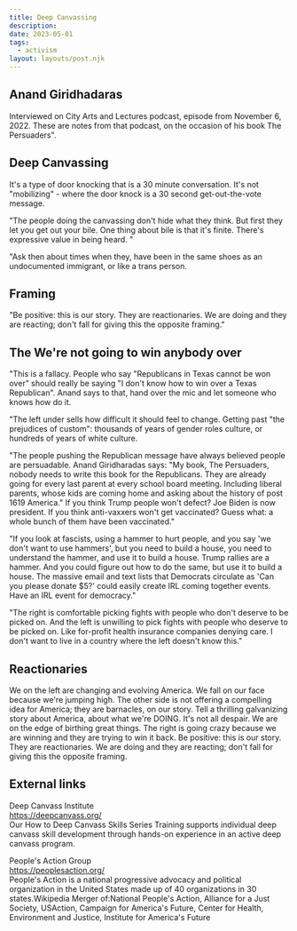 ```yaml
---
title: Deep Canvassing
description:
date: 2023-05-01
tags:
  - activism
layout: layouts/post.njk
---
```


## Anand Giridhadaras
Interviewed on City Arts and Lectures podcast, episode from November 6, 2022. These are notes from that podcast, on the occasion of his book The Persuaders". 

## Deep Canvassing
It's a type of door knocking that is a 30 minute conversation. It's not "mobilizing" - where the door knock is a 30 second get-out-the-vote message.  


"The people doing the canvassing don't hide what they think. But first they let you get out your bile. One thing about bile is that it's finite. There's expressive value in being heard. " 
  
"Ask then about times when they, have been in the same shoes as an undocumented immigrant, or like a trans person.  
  

## Framing
"Be positive: this is our story. They are reactionaries. We are doing and they are reacting; don't fall for giving this the opposite framing."

## The We're not going to win anybody over
"This is a fallacy.  People who say "Republicans in Texas cannot be won over" should really be saying "I don't know how to win over a Texas Republican". Anand says to that, hand over the mic and let someone who knows how do it.  

"The left under sells how difficult it should  feel to change.  Getting past "the prejudices of custom": thousands of years of gender roles culture, or hundreds of years of white culture.  

"The people pushing the Republican message have always believed people are persuadable. Anand Giridharadas says: "My book, The Persuaders, nobody needs to write this book for the Republicans. They are already going for every last parent at every school board meeting. Including liberal parents, whose kids are coming home and asking about the history of post 1619 America."  If you think Trump people won't defect? Joe Biden is now president.  If you think anti-vaxxers won't get vaccinated? Guess what: a whole bunch of them have been vaccinated."  

"If you look at fascists, using a hammer to hurt people, and you say 'we don't want to use hammers', but you need to build a house, you need to understand the hammer, and use it to build a house.  Trump rallies are a hammer. And you could figure out how to do the same, but use it to build a house. The massive email and text lists that Democrats circulate as 'Can you please donate $5?' could easily create IRL coming together events. Have an IRL event for democracy."  

"The right is comfortable picking fights with people who don't deserve to be picked on.  And the left is unwilling to pick fights with people who deserve to be picked on. Like for-profit health insurance companies denying care. I don't want to live in a country where the left doesn't know this."

## Reactionaries
We on the left are changing and evolving America. We fall on our face because we're jumping high. The other side is not offering a compelling idea for America; they are barnacles, on our story.  Tell a thrilling galvanizing story about America, about what we're DOING. It's not all despair. We are on the edge of birthing great things. The right is going crazy because we are winning and they are trying to win it back.  Be positive: this is our story. They are reactionaries. We are doing and they are reacting; don't fall for giving this the opposite framing.

## External links
Deep Canvass Institute  
https://deepcanvass.org/  
Our How to Deep Canvass Skills Series Training supports individual deep canvass skill development through hands-on experience in an active deep canvass program.  
  


People's Action Group  
https://peoplesaction.org/  
People's Action is a national progressive advocacy and political organization in the United States made up of 40 organizations in 30 states.Wikipedia
Merger of:National People's Action, Alliance for a Just Society, USAction, Campaign for America's Future, Center for Health, Environment and Justice, Institute for America's Future  


